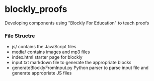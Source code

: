 # blockly_proofs
Developing components using "Blockly For Education" to teach proofs
### File Structre
- js/ contains the JavaScript files
- media/ contains images and mp3 files
- index.html starter page for blockly
- input.txt markdown file to generate the appropriate blocks
- generateBlocklyFromInput.py Python parser to parse input file and generate appropriate JS files
